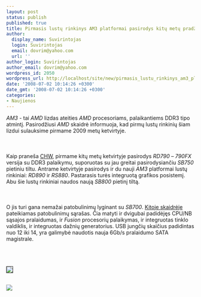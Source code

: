 ```yaml
---
layout: post
status: publish
published: true
title: Pirmasis lustų rinkinys AM3 platformai pasirodys kitų metų pradžioje
author:
  display_name: Suvirintojas
  login: Suvirintojas
  email: dovrim@yahoo.com
  url: ''
author_login: Suvirintojas
author_email: dovrim@yahoo.com
wordpress_id: 2050
wordpress_url: http://localhost/site/new/pirmasis_lustu_rinkinys_am3_platformai_pasirodys_kitu_metu_pradzioje/
date: '2008-07-02 10:14:26 +0300'
date_gmt: '2008-07-02 10:14:26 +0300'
categories:
- Naujienos
---
```

<p><i>AM3</i> - tai <i>AMD</i> lizdas ateities <i>AMD</i> procesoriams, palaikantiems DDR3 tipo atmintį. Pasirodžiusi <i>AMD</i> skaidrė informuoja, kad pirmų lustų rinkinių šiam lizdui sulauksime pirmame 2009 metų ketvirtyje.<br />
<br><br />
<br>Kaip praneša <a class="ns" href="http://www.chw.net/foro/roadmap-oficial-de-chipsets-amd-para-el-2009-a-t166010.html">CHW</a>, pirmame kitų metų ketvirtyje pasirodys <i>RD790</i> – <i>790FX</i> versija su DDR3 palaikymu, suporuotas su jau greitai pasirodysiančiu <i>SB750</i> pietiniu tiltu. Antrame ketvirtyje pasirodys ir du nauji <i>AM3</i> platformai lustų rinkiniai: <i>RD890</i> ir <i>RS880</i>. Pastarasis turės integruotą grafikos posistemį. Abu šie lustų rinkiniai naudos naują <i>SB800</i> pietinį tiltą.<br />
<br><br />
<br>O jis turi gana nemažai patobulinimų lyginant su <i>SB700</i>. <a class="ns" href="http://www.chw.net/foro/novedades-amd-sb-800-a-t166214.html#post2100523">Kitoje skaidrėje</a> pateikiamas patobulinimų sąrašas. Čia matyti ir dvigubai padidėjęs CPU/NB sąsajos pralaidumas, ir <i>Fusion</i> procesorių palaikymas, ir integruotas tinklo valdiklis, ir integruotas dažnių generatorius. USB jungčių skaičius padidintas nuo 12 iki 14, yra galimybė naudotis nauja 6Gb/s pralaidumo SATA magistrale.<br />
<br><br />
<br><a class="ns" href="http://img112.imageshack.us/img112/7408/1214953291sb800featuresvx2.jpg">
<div class="imgright"><img src="http://img112.imageshack.us/img112/8118/1214953291sb800featuresyp0.jpg" border="1"></div>
<p></a><a class="ns" href="http://img112.imageshack.us/img112/3189/1214868900amdchipsetroapr9.jpg"><br><img src="http://img112.imageshack.us/img112/5221/1214868900amdchipsetroakq3.jpg"><br></a><br />
<br><br />
<br></p>
